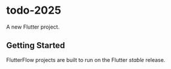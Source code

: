 # todo-2025

A new Flutter project.

## Getting Started

FlutterFlow projects are built to run on the Flutter _stable_ release.
